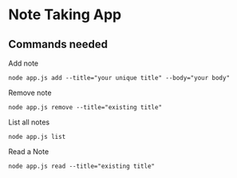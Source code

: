 # Note Taking App
## Commands needed

Add note
```
node app.js add --title="your unique title" --body="your body"
```
Remove note
```
node app.js remove --title="existing title"
```
List all notes
```
node app.js list
```
Read a Note
```
node app.js read --title="existing title"
```